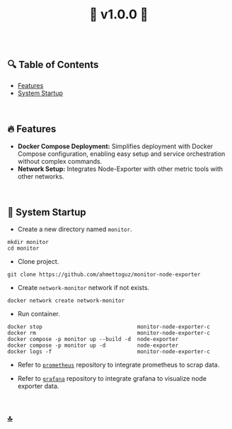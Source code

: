 <h1 id="top" align="center">🚢 v1.0.0 🚢</h1>

<br>

<br>

## 🔍 Table of Contents

- [Features](#features)
- [System Startup](#system-startup)

<br/>

<h2 id="features">🔥 Features</h2>

- **Docker Compose Deployment:** Simplifies deployment with Docker Compose configuration, enabling easy setup and service orchestration without complex commands.
- **Network Setup:** Integrates Node-Exporter with other metric tools with other networks.

<br/>

<h2 id="system-startup">🚀 System Startup</h2>

- Create a new directory named `monitor`.

```
mkdir monitor
cd monitor
```

- Clone project.

```
git clone https://github.com/ahmettoguz/monitor-node-exporter
```

- Create `network-monitor` network if not exists.

```
docker network create network-monitor
```

- Run container.

```
docker stop                              monitor-node-exporter-c
docker rm                                monitor-node-exporter-c
docker compose -p monitor up --build -d  node-exporter
docker compose -p monitor up -d          node-exporter
docker logs -f                           monitor-node-exporter-c
```

- Refer to [`prometheus`](https://github.com/ahmettoguz/monitor-prometheus) repository to integrate prometheus to scrap data.

- Refer to [`grafana`](https://github.com/ahmettoguz/monitor-grafana) repository to integrate grafana to visualize node exporter data.

<br/>

### [🔝](#top)
